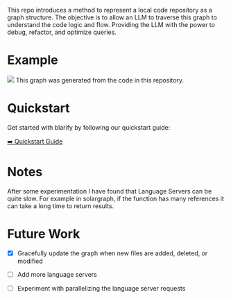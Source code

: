 This repo introduces a method to represent a local code repository as a graph structure. The objective is to allow an LLM to traverse this graph to understand the code logic and flow. Providing the LLM with the power to debug, refactor, and optimize queries.

# Example
<img src="https://raw.githubusercontent.com/blarApp/blarify/refs/heads/main/docs/visualisation.png"></img>
This graph was generated from the code in this repository.

# Quickstart
Get started with blarify by following our quickstart guide:

[➡️ Quickstart Guide](https://github.com/blarApp/blarify/docs/quickstart.md)

# Notes

After some experimentation I have found that Language Servers can be quite slow. For example in solargraph, if the function has many references it can take a long time to return results.


# Future Work
- [x] Gracefully update the graph when new files are added, deleted, or modified
- [ ] Add more language servers
- [ ] Experiment with parallelizing the language server requests

